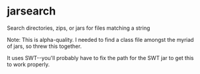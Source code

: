 jarsearch
=========

Search directories, zips, or jars for files matching a string

Note: This is alpha-quality. I needed to find a class file amongst the myriad of jars, so threw this together.

It uses SWT--you'll probably have to fix the path for the SWT jar to get this to work properly.

